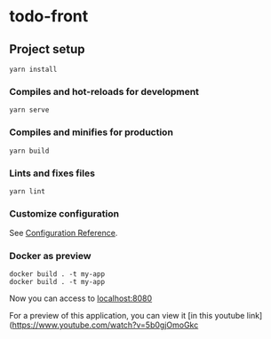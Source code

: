 # todo-front

## Project setup

```
yarn install
```

### Compiles and hot-reloads for development

```
yarn serve
```

### Compiles and minifies for production

```
yarn build
```

### Lints and fixes files

```
yarn lint
```

### Customize configuration

See [Configuration Reference](https://cli.vuejs.org/config/).

### Docker as preview

```
docker build . -t my-app
docker build . -t my-app
```

Now you can access to [localhost:8080](0.0.0.0:8080)

For a preview of this application, you can view it [in this youtube link](https://www.youtube.com/watch?v=5b0gjOmoGkc
